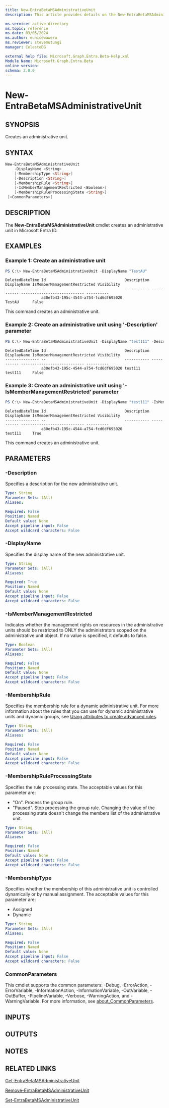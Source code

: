 ```yaml
---
title: New-EntraBetaMSAdministrativeUnit
description: This article provides details on the New-EntraBetaMSAdministrativeUnit command.

ms.service: active-directory
ms.topic: reference
ms.date: 03/05/2024
ms.author: eunicewaweru
ms.reviewer: stevemutungi
manager: CelesteDG

external help file: Microsoft.Graph.Entra.Beta-Help.xml
Module Name: Microsoft.Graph.Entra.Beta
online version:
schema: 2.0.0
---
```


# New-EntraBetaMSAdministrativeUnit

## SYNOPSIS
Creates an administrative unit.

## SYNTAX

```powershell
New-EntraBetaMSAdministrativeUnit 
    -DisplayName <String>
    [-MembershipType <String>] 
    [-Description <String>] 
    [-MembershipRule <String>] 
    [-IsMemberManagementRestricted <Boolean>] 
    [-MembershipRuleProcessingState <String>]
 [<CommonParameters>]
```

## DESCRIPTION
The **New-EntraBetaMSAdministrativeUnit** cmdlet creates an administrative unit in Microsoft Entra ID.

## EXAMPLES

### Example 1: Create an administrative unit
```powershell
PS C:\> New-EntraBetaMSAdministrativeUnit -DisplayName "TestAU"
```

```output
DeletedDateTime Id                                   Description DisplayName IsMemberManagementRestricted Visibility
--------------- --                                   ----------- ----------- ---------------------------- ----------
                a30efb43-195c-4544-a754-fcd6df695020             TestAU      False
```

This command creates an administrative unit.

### Example 2: Create an administrative unit using '-Description' parameter
```powershell
PS C:\> New-EntraBetaMSAdministrativeUnit -DisplayName "test111" -Description "test111"
```

```output
DeletedDateTime Id                                   Description DisplayName IsMemberManagementRestricted Visibility
--------------- --                                   ----------- ----------- ---------------------------- ----------
                a30efb43-195c-4544-a754-fcd6df695020 test111     test111     False
```

### Example 3: Create an administrative unit using '-IsMemberManagementRestricted' parameter
```powershell
PS C:\> New-EntraBetaMSAdministrativeUnit -DisplayName "test111" -IsMemberManagementRestricted $true
```

```output
DeletedDateTime Id                                   Description DisplayName IsMemberManagementRestricted Visibility
--------------- --                                   ----------- ----------- ---------------------------- ----------
                a30efb43-195c-4544-a754-fcd6df695020             test111     True
```

This command creates an administrative unit.

## PARAMETERS

### -Description
Specifies a description for the new administrative unit.

```yaml
Type: String
Parameter Sets: (All)
Aliases:

Required: False
Position: Named
Default value: None
Accept pipeline input: False
Accept wildcard characters: False
```

### -DisplayName
Specifies the display name of the new administrative unit.

```yaml
Type: String
Parameter Sets: (All)
Aliases:

Required: True
Position: Named
Default value: None
Accept pipeline input: False
Accept wildcard characters: False
```

### -IsMemberManagementRestricted
Indicates whether the management rights on resources in the administrative units should be restricted to ONLY the administrators scoped on the administrative unit object.
If no value is specified, it defaults to false.

```yaml
Type: Boolean
Parameter Sets: (All)
Aliases:

Required: False
Position: Named
Default value: None
Accept pipeline input: False
Accept wildcard characters: False
```

### -MembershipRule
Specifies the membership rule for a dynamic administrative unit.
For more information about the rules that you can use for dynamic administrative units and dynamic groups, see [Using attributes to create advanced rules](https://azure.microsoft.com/documentation/articles/active-directory-accessmanagement-groups-with-advanced-rules/).

```yaml
Type: String
Parameter Sets: (All)
Aliases:

Required: False
Position: Named
Default value: None
Accept pipeline input: False
Accept wildcard characters: False
```

### -MembershipRuleProcessingState
Specifies the rule processing state. The acceptable values for this parameter are:
- "On". Process the group rule.
- "Paused". Stop processing the group rule.
Changing the value of the processing state doesn't change the members list of the administrative unit.

```yaml
Type: String
Parameter Sets: (All)
Aliases:

Required: False
Position: Named
Default value: None
Accept pipeline input: False
Accept wildcard characters: False
```

### -MembershipType
Specifies whether the membership of this administrative unit is controlled dynamically or by manual assignment.
The acceptable values for this parameter are:
- Assigned
- Dynamic

```yaml
Type: String
Parameter Sets: (All)
Aliases:

Required: False
Position: Named
Default value: None
Accept pipeline input: False
Accept wildcard characters: False
```

### CommonParameters
This cmdlet supports the common parameters: -Debug, -ErrorAction, -ErrorVariable, -InformationAction, -InformationVariable, -OutVariable, -OutBuffer, -PipelineVariable, -Verbose, -WarningAction, and -WarningVariable. For more information, see [about_CommonParameters](https://go.microsoft.com/fwlink/?LinkID=113216).

## INPUTS

## OUTPUTS

## NOTES

## RELATED LINKS

[Get-EntraBetaMSAdministrativeUnit](Get-EntraBetaMSAdministrativeUnit.md)

[Remove-EntraBetaMSAdministrativeUnit](Remove-EntraBetaMSAdministrativeUnit.md)

[Set-EntraBetaMSAdministrativeUnit](Set-EntraBetaMSAdministrativeUnit.md)

